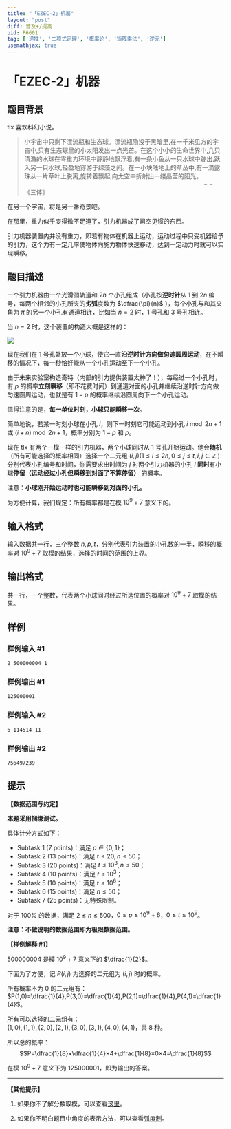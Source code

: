 ```yaml
---
title: "「EZEC-2」机器"
layout: "post"
diff: 普及+/提高
pid: P6601
tag: ['递推', '二项式定理', '概率论', '矩阵乘法', '逆元']
usemathjax: true
---
```


# 「EZEC-2」机器
## 题目背景

tlx 喜欢科幻小说。   

>小宇宙中只剩下漂流瓶和生态球。漂流瓶隐没于黑暗里,在一千米见方的宇宙中,只有生态球里的小太阳发出一点光芒。在这个小小的生命世界中,几只清澈的水球在零重力环境中静静地飘浮着,有一条小鱼从一只水球中蹦出,跃入另一只水球,轻盈地穿游于绿藻之间。在一小块陆地上的草丛中,有一滴露珠从一片草叶上脱离,旋转着飘起,向太空中折射出一缕晶莹的阳光。    
>$\qquad \qquad \qquad \qquad \qquad \qquad \qquad\qquad\qquad\qquad\qquad\qquad\qquad --$《三体》    

在另一个宇宙，将是另一番奇景吧。    

在那里，重力似乎变得微不足道了，引力机器成了司空见惯的东西。

引力机器装置内并没有重力，即若有物体在机器上运动，运动过程中只受机器给予的引力，这个力有一定几率使物体向施力物体快速移动，达到一定动力时就可以实现瞬移。


## 题目描述

一个引力机器由一个光滑圆轨道和 $2n$ 个小孔组成（小孔按**逆时针**从 $1$ 到 $2n$ 编号，每两个相邻的小孔所夹的**劣弧**度数为 $\dfrac{\pi}{n}$ ），每个小孔与和其夹角为 $\pi$ 的另一个小孔有通道相连，比如当 $n=2$ 时，$1$ 号孔和 $3$ 号孔相连。

当 $n=2$ 时，这个装置的构造大概是这样的：
 
 ![](https://cdn.luogu.com.cn/upload/image_hosting/el8alxde.png) 
 
现在我们在 $1$ 号孔处放一个小球，使它一直**沿逆时针方向做匀速圆周运动**，在不瞬移的情况下，每一秒恰好能从一个小孔运动至下一个小孔。

由于未来实验室构造奇特（内部的引力提供装置太神了！），每经过一个小孔时，有 $p$ 的概率**立刻瞬移**（即不花费时间）到通道对面的小孔并继续沿逆时针方向做匀速圆周运动，也就是有 $1-p$ 的概率继续沿圆周向下一个小孔运动。

值得注意的是，**每一单位时刻，小球只能瞬移一次**。  

简单地说，若某一时刻小球在小孔 $i$，则下一时刻它可能运动到小孔 $i \bmod 2n + 1$ 或 $(i + n) \bmod 2n + 1$，概率分别为 $1-p$ 和 $p$。

现在 tlx 有两个一模一样的引力机器，两个小球同时从 $1$ 号孔开始运动。他会**随机**（所有可能选择的概率相同）选择一个二元组 $(i,j)( 1\leqslant i\leqslant 2n,0\leqslant j\leqslant t,i,j\in \mathbb Z$ ) 分别代表小孔编号和时间，你需要求出时间为 $j$ 时两个引力机器的小孔 $i$ **同时**有小球**停留（运动经过小孔但瞬移到对面了不算停留）** 的概率。

注意：**小球刚开始运动时也可能瞬移到对面的小孔。**   

为方便计算，我们规定：所有概率都是在模 $10^9+7$ 意义下的。      
## 输入格式

输入数据共一行，三个整数 $n,p,t$，分别代表引力装置的小孔数的一半，瞬移的概率对 $10^9+7$ 取模的结果，选择的时间的范围的上界。
## 输出格式

共一行，一个整数，代表两个小球同时经过所选位置的概率对 $10^9+7$ 取模的结果。
## 样例

### 样例输入 #1
```
2 500000004 1
```
### 样例输出 #1
```
125000001
```
### 样例输入 #2
```
6 114514 11
```
### 样例输出 #2
```
756497239
```
## 提示

**【数据范围与约定】** 

**本题采用捆绑测试。**    

具体计分方式如下：   

- Subtask $1$ ($7$ points)：满足 $p\in \{0,1\}$；  
- Subtask $2$ ($13$ points)：满足 $t\leqslant 20,n\leqslant50$；  
- Subtask $3$ ($20$ points)：满足 $t\leqslant 10^3,n\leqslant50$；  
- Subtask $4$ ($10$ points)：满足 $t\leqslant 10^3$；  
- Subtask $5$ ($10$ points)：满足 $t\leqslant 10^6$；
- Subtask $6$ ($15$ points)：满足 $n\leqslant50$；
- Subtask $7$ ($25$ points)：无特殊限制。


对于 $100\%$ 的数据，满足 $2\leqslant n\leqslant 500$，$0\leqslant p\leqslant 10^9+6$，$0\leqslant t \leqslant 10^9$。  

**注意：不做说明的数据范围即为极限数据范围。**

**【样例解释 #1】**  

$500000004$ 是模 $10^9+7$ 意义下的 $\dfrac{1}{2}$。 

下面为了方便，记 $P(i,j)$ 为选择的二元组为 $(i,j)$ 时的概率。    

所有概率不为 $0$ 的二元组有：   
$P(1,0)=\dfrac{1}{4},P(3,0)=\dfrac{1}{4},P(2,1)=\dfrac{1}{4},P(4,1)=\dfrac{1}{4}$。    

所有可以选择的二元组有：   
$(1,0),(1,1),(2,0),(2,1),(3,0),(3,1),(4,0),(4,1)$，共 $8$ 种。    

所以总的概率：  
$$P=\dfrac{1}{8}×\dfrac{1}{4}×4+\dfrac{1}{8}×0×4=\dfrac{1}{8}$$

在模 $10^9+7$ 意义下为 $125000001$，即为输出的答案。

------------

**【其他提示】**

1. 如果你不了解分数取模，可以查看[这里](https://www.luogu.com.cn/problem/P2613)。  

2. 如果你不明白题目中角度的表示方法，可以查看[弧度制](https://baike.baidu.com/item/弧度制/3315973?fr=aladdin)。


